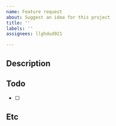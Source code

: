 ```yaml
---
name: Feature request
about: Suggest an idea for this project
title: ''
labels: ''
assignees: llghdud921

---
```


## Description

## Todo
- [ ]

## Etc
